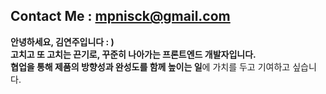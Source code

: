 ## Contact Me : [mpnisck@gmail.com](mailto:mpnisck@gmail.com)

**안녕하세요, 김연주입니다 : &#41;** <br>
**고치고 또 고치는 끈기로, 꾸준히 나아가는 프론트엔드 개발자입니다.** <br>
**협업을 통해 제품의 방향성과 완성도를 함께 높이는 일**에 가치를 두고 기여하고 싶습니다.
